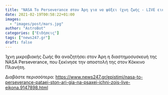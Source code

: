 ```yaml
---
title: "NASA Το Perseverance στον Άρη για να ψάξει ίχνη ζωής - LIVE εικόνα"
date: 2021-02-19T00:58:22+01:00
images:
  - "images/post/mars.jpg"
author: "AstroBot"
categories: ["Ειδήσεις"]
tags: ["news247.gr"]
draft: false
---
```


Ίχνη μικροβιακής ζωής θα αναζητήσει στον Άρη η διαστημοσυσκευή της NASA Perseverance, που ξεκίνησε την αποστολή της στον Κόκκινο Πλανήτη.

Διαβάστε περισσότερα: https://www.news247.gr/epistimi/nasa-to-perseverance-pataei-ston-ari-gia-na-psaxei-ichni-zois-live-eikona.9147898.html
